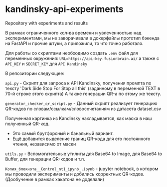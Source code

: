 # kandinsky-api-experiments
Repository with experiments and results

В рамках ограниченного кол-ва времени и увлеченностью над экспериментами, 
мы не заворачивали в докерфайлы прототип бэкенда на FastAPI и прочие штуки, 
а приложили, то что точно работало.

Для работы со скриптами необходимо создать `.env` файл для переменных окружения:
`URL=https://api-key.fusionbrain.ai/`
а  также с `API_KEY` и `SECRET_KEY` 
для `API Kandinsky`

В репозитории следующее:


`api.py` - Скрипт для запроса к API Kandinsky, получения промпта по тексту 'Dark Side Stop For Stop all this'
(заданному в переменной TEXT в 70-й строке этого скрипта)
А также генерации QR-а по этому же тексту.

`generator_checker_qr_script.py` - Данный скрипт реализует генерацию QR-кодов по словам/ссылкам/словосочетаниям из датасета dataset.csv

Полученная картинка из Kandinsky накладывается, как маска в наш полученный QR-код.
- Это самый брутфорсный и банальный вариант.
- Ещё добавится выделение границ QR-кода для его постоянного чтения, независимо от маски

`utils.py` - Вспомогательные утилиты для Base64 to Image, для Base64 to Buffer, для генерации QR-кодов и т.п. 

`Копия_блокнота__Control_nt1_ipynb_.ipynb` - jupyter notebook, в котором мы проводили эксперименты и добились корректных QR-кодов. (Дообучение в рамках хакатона не доделали)
